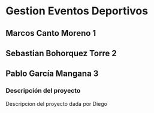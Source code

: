 # Gestion Eventos Deportivos

## Marcos Canto Moreno 1
## Sebastian Bohorquez Torre 2
## Pablo García Mangana 3

### **Descripción del proyecto**
Descripcion del proyecto dada por Diego 